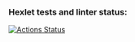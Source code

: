 ### Hexlet tests and linter status:
[![Actions Status](https://github.com/nikbyar/python-project-83/actions/workflows/hexlet-check.yml/badge.svg)](https://github.com/nikbyar/python-project-83/actions)
